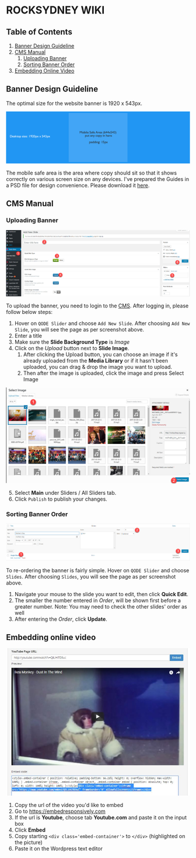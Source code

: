 # ROCKSYDNEY WIKI

## Table of Contents
1. [Banner Design Guideline](#banner-design-guideline)
2. [CMS Manual](#cms-manual)
   1. [Uploading Banner](#uploading-banner)
   2. [Sorting Banner Order](#sorting-banner-order)
3. [Embedding Online Video](#embedding-online-video)

## Banner Design Guideline

The optimal size for the website banner is 1920 x 543px. 

![Banner Guideline](https://github.com/viperfx07/rocksydney-wiki/raw/master/rocksydney_banner_guideline.jpg)

The mobile safe area is the area where copy should sit so that it shows correctly on various screen size on any devices. I've prepared the Guides in a PSD file for design convenience. Please download it [here](https://github.com/viperfx07/rocksydney-wiki/raw/master/rocksydney_banner_guideline.psd).

## CMS Manual

### Uploading Banner
![Banner Upload Manual](https://github.com/viperfx07/rocksydney-wiki/raw/master/upload_banner_1.jpg)

To upload the banner, you need to login to the [CMS](https://rocksydney.org.au/admin). After logging in, please follow below steps:
1. Hover on `QODE Slider` and choose `Add New Slide`. After choosing `Add New Slide`, you will see the page as per screenshot above.
2. Enter a title
3. Make sure the **Slide Background Type** is _Image_
4. Click on the _Upload_ button next to **Slide Image**. 
   1. After clicking the Upload button, you can choose an image if it's already uploaded from the **Media Library** or if it hasn't been uploaded, you can drag & drop the image you want to upload.
   2. Then after the image is uploaded, click the image and press Select Image

![Banner Upload Manual](https://github.com/viperfx07/rocksydney-wiki/raw/master/upload_banner_2.jpg)

5. Select **Main** under Sliders / All Sliders tab.
6. Click `Publish` to publish your changes.

### Sorting Banner Order

![Banner Upload Manual](https://github.com/viperfx07/rocksydney-wiki/raw/master/upload_banner_3.jpg)

To re-ordering the banner is fairly simple. Hover on `QODE Slider` and choose `Slides`. After choosing `Slides`, you will see the page as per screenshot above.
1. Navigate your mouse to the slide you want to edit, then click **Quick Edit**. 
2. The smaller the number entered in _Order_, will be shown first before a greater number. Note: You may need to check the other slides' order as well
3. After entering the _Order_, click **Update**.


## Embedding online video
![Embedding Video](https://github.com/viperfx07/rocksydney-wiki/raw/master/embedding-video.jpg)
1. Copy the url of the video you'd like to embed
2. Go to https://embedresponsively.com
3. If the url is **Youtube**, choose tab **Youtube.com** and paste it on the input box
4. Click **Embed**
5. Copy starting `<div class='embed-container'>` to `</div>` (highlighted on the picture)
6. Paste it on the Wordpress text editor
